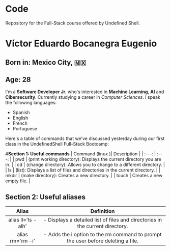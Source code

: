# Code
Repository for the Full-Stack course offered by Undefined Shell. 

# Víctor Eduardo Bocanegra Eugenio 
## Born in: Mexico City, :mexico:
## Age: 28
I'm a **Software Developer Jr.** who's interested in **Machine Learning**, **AI** and **Cibersecurity**.
Currently studying a career in *Computer Sciences*. I speak the following languages: 
* Spanish
* English
* French
* Portuguese

Here's a table of commands that we've discussed yesterday during our first class in the UndefinedShell Full-Stack Bootcamp:

#**Section 1: Useful commands**
| Command (linux )| Description |
| :---: | :---: |
| pwd  | (print working directory): Displays the current directory you are in. |
| cd | (change directory): Allows you to change to a different directory. |
| ls | (list): Displays a list of files and directories in the current directory. |
| mkdir | (make directory): Creates a new directory. |
| touch | Creates a new empty file. |

## **Section 2: Useful aliases** 
| Alias | Definition |
| :----:| :---------:|
| alias ll='ls -alh' |  - Displays a detailed list of files and directories in the current directory. |
| alias rm='rm -i' |  - Adds the i option to the rm command to prompt the user before deleting a file. |
